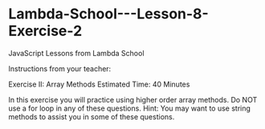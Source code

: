 # Lambda-School---Lesson-8-Exercise-2
JavaScript Lessons from Lambda School

Instructions from your teacher:

Exercise II: Array Methods
Estimated Time: 40 Minutes

In this exercise you will practice using higher order array methods. 
Do NOT use a for loop in any of these questions. 
Hint: You may want to use string methods to assist you in some of these questions. 
